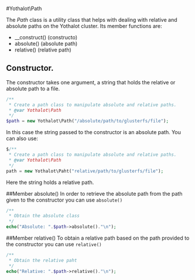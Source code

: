 #Yothalot\Path

The *Path* class is a utility class that helps with dealing with relative and absolute paths on the Yothalot cluster.
Its member functions are:
- __construct() (constructo)
- absolute() (absolute path)
- relative() (relative path)

## Constructor. 
The constructor takes one argument, a string that holds the relative or absolute path to
a file.

```php
/**
 * Create a path class to manipulate absolute and relative paths.
 * @var Yothalot\Path
 */
$path = new Yothalot\Path("/absolute/path/to/glusterfs/file");
```
In this case the string passed to the constructor is an absolute path.
You can also use:

```php
$/**
 * Create a path class to manipulate absolute and relative paths.
 * @var Yothalot\Path
 */
path = new Yothalot\Paht("relative/path/to/glusterfs/file");
```
Here the string holds a relative path.


##Member absolute()
In order to retrieve the absolute path from the path given to the constructor you can
use `absolute()`
```php
/**
 * Obtain the absolute class
 */
echo("Absolute: ".$path->absolute()."\n");
```
##Member relative()
To obtain a relative path based on the path provided to the constructor you can use
`relative()`

```php
/**
 * Obtain the relative paht
 */
echo("Relative: ".$path->relative()."\n");
```


